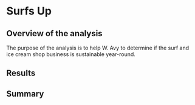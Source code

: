# Surfs Up
## Overview of the analysis
The purpose of the analysis is to help W. Avy to determine if the surf and ice cream shop business is sustainable year-round.

## Results

## Summary